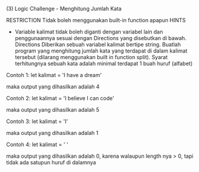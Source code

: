 (3) Logic Challenge - Menghitung Jumlah Kata

RESTRICTION
Tidak boleh menggunakan built-in function apapun
HINTS
- Variable kalimat tidak boleh diganti dengan variabel lain dan penggunaannya sesuai dengan Directions yang disebutkan di bawah.
Directions
Diberikan sebuah variabel kalimat bertipe string. Buatlah program yang menghitung jumlah kata yang terdapat di dalam kalimat tersebut (dilarang menggunakan built in function split). Syarat terhitungnya sebuah kata adalah minimal terdapat 1 buah huruf (alfabet)

Contoh 1:
let kalimat = 'I have a dream'

maka output yang dihasilkan adalah 4

Contoh 2:
let kalimat = 'I believe I can code'

maka output yang dihasilkan adalah 5

Contoh 3:
let kalimat = 'I'

maka output yang dihasilkan adalah 1

Contoh 4:
let kalimat = '   '

maka output yang dihasilkan adalah 0, karena walaupun length nya > 0, tapi tidak ada satupun huruf di dalamnya